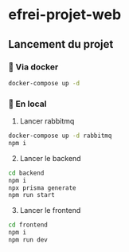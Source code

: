 # efrei-projet-web

## Lancement du projet 

### 🐳 Via docker 

```cmd
docker-compose up -d
```

### 📍 En local 

1. Lancer rabbitmq

```cmd
docker-compose up -d rabbitmq
npm i 
```
2. Lancer le backend

```cmd
cd backend
npm i 
npx prisma generate
npm run start
```

3. Lancer le frontend

```cmd
cd frontend
npm i 
npm run dev
```